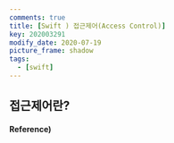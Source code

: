 ```yaml
---
comments: true
title: [Swift ) 접근제어(Access Control)]
key: 202003291
modify_date: 2020-07-19
picture_frame: shadow
tags:
  - [swift]
---
```

 
## 접근제어란?




#### Reference)
